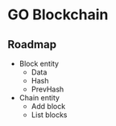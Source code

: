 # GO Blockchain

## Roadmap

- Block entity
  - Data
  - Hash
  - PrevHash
- Chain entity
  - Add block
  - List blocks

